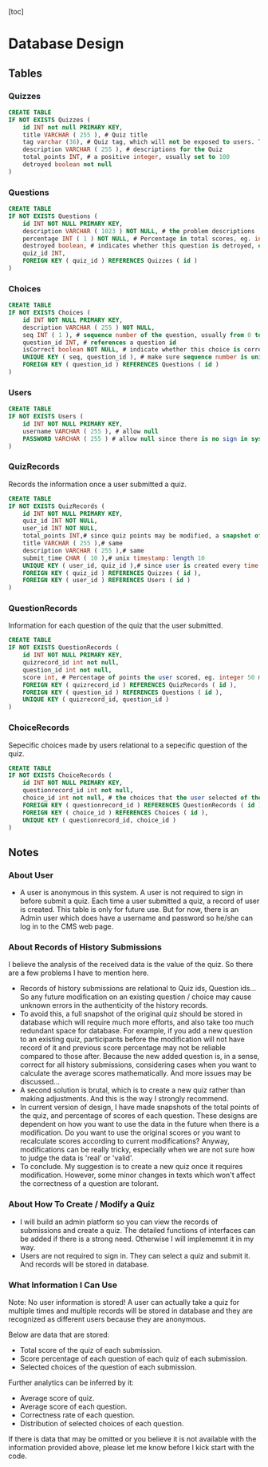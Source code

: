 [toc]
# Database Design

## Tables

### Quizzes

```sql
CREATE TABLE
IF NOT EXISTS Quizzes (
	id INT not null PRIMARY KEY,
	title VARCHAR ( 255 ), # Quiz title
	tag varchar (36), # Quiz tag, which will not be exposed to users. This field can be seen as a comment, eg 'tag quiz version1', 'quiz for new grads'.
	description VARCHAR ( 255 ), # descriptions for the Quiz
	total_points INT, # a positive integer, usually set to 100
	detroyed boolean not null
)
```

### Questions

```sql
CREATE TABLE
IF NOT EXISTS Questions (
	id INT NOT NULL PRIMARY KEY,
	description VARCHAR ( 1023 ) NOT NULL, # the problem descriptions
	percentage INT ( 1 ) NOT NULL, # Percentage in total scores, eg. integer 5 means 5% of the total score. Valid integer range: from 0 to 100.
	destroyed boolean, # indicates whether this question is detroyed, or whether it is visible for users
	quiz_id INT,
	FOREIGN KEY ( quiz_id ) REFERENCES Quizzes ( id ) 
)
```

### Choices

```sql
CREATE TABLE
IF NOT EXISTS Choices (
	id INT NOT NULL PRIMARY KEY,
	description VARCHAR ( 255 ) NOT NULL,
	seq INT ( 1 ), # sequence number of the question, usually from 0 to 3
	question_id INT, # references a question id
	isCorrect boolean NOT NULL, # indicate whether this choice is correct or one of the correct answers
	UNIQUE KEY ( seq, question_id ), # make sure sequence number is unique in the question
	FOREIGN KEY ( question_id ) REFERENCES Questions ( id )
)
```

### Users

```sql
CREATE TABLE
IF NOT EXISTS Users (
	id INT NOT NULL PRIMARY KEY,
	username VARCHAR ( 255 ), # allow null
	PASSWORD VARCHAR ( 255 ) # allow null since there is no sign in system
)
```

### QuizRecords

Records the information once a user submitted a quiz.

```sql
CREATE TABLE
IF NOT EXISTS QuizRecords (
	id INT NOT NULL PRIMARY KEY,
	quiz_id INT NOT NULL,
	user_id INT NOT NULL,
	total_points INT,# since quiz points may be modified, a snapshot of the original quiz is necessary
	title VARCHAR ( 255 ),# same
	description VARCHAR ( 255 ),# same
	submit_time CHAR ( 10 ),# unix timestamp: length 10
	UNIQUE KEY ( user_id, quiz_id ),# since user is created every time a quiz is submitted, same user id cannot submit results for the same quiz
	FOREIGN KEY ( quiz_id ) REFERENCES Quizzes ( id ),
	FOREIGN KEY ( user_id ) REFERENCES Users ( id ) 
)
```

### QuestionRecords

Information for each question of the quiz that the user submitted.

```sql
CREATE TABLE
IF NOT EXISTS QuestionRecords (
	id INT NOT NULL PRIMARY KEY,
	quizrecord_id int not null,
	question_id int not null,
	score int, # Percentage of points the user scored, eg. integer 50 means the user scored 50% of total points of this quesiton (more than 1 correct choices).
	FOREIGN KEY ( quizrecord_id ) REFERENCES QuizRecords ( id ),
	FOREIGN KEY ( question_id ) REFERENCES Questions ( id ),
	UNIQUE KEY ( quizrecord_id, question_id )
)
```

### ChoiceRecords

Sepecific choices made by users relational to a sepecific question of the quiz.

```sql
CREATE TABLE
IF NOT EXISTS ChoiceRecords (
	id INT NOT NULL PRIMARY KEY,
	questionrecord_id int not null,
	choice_id int not null, # the choices that the user selected of the certain question in the certain quiz
	FOREIGN KEY ( questionrecord_id ) REFERENCES QuestionRecords ( id ),
	FOREIGN KEY ( choice_id ) REFERENCES Choices ( id ),
	UNIQUE KEY ( questionrecord_id, choice_id )
)
```

## Notes

### About User

* A user is anonymous in this system. A user is not required to sign in before submit a quiz. Each time a user submitted a quiz, a record of user is created. This table is only for future use. But for now, there is an Admin user which does have a username and password so he/she can log in to the CMS web page.

### About Records of History Submissions

I believe the analysis of the received data is the value of the quiz. So there are a few problems I have to mention here.

* Records of history submissions are relational to Quiz ids, Question ids... So any future modification on an existing question / choice may cause unknown errors in the authenticity of the history records.
* To avoid this, a full snapshot of the original quiz should be stored in database which will require much more efforts, and also take too much redundant space for database. For example, if you add a new question to an existing quiz, participants before the modification will not have record of it and previous score percentage may not be reliable compared to those after. Because the new added question is, in a sense, correct for all history submissions, considering cases when you want to calculate the average scores mathematically. And more issues may be discussed...
* A second solution is brutal, which is to create a new quiz rather than making adjustments. And this is the way I strongly recommend.
* In current version of design, I have made snapshots of the total points of the quiz, and percentage of scores of each question. These designs are dependent on how you want to use the data in the future when there is a modification. Do you want to use the original scores or you want to recalculate scores according to current modifications? Anyway, modifications can be really tricky, especially when we are not sure how to judge the data is 'real' or 'valid'.
* To conclude. My suggestion is to create a new quiz once it requires modification. However, some minor changes in texts which won't affect the correctness of a question are tolorant.

### About How To Create / Modify a Quiz

* I will build an admin platform so you can view the records of submissions and create a quiz. The detailed functions of interfaces can be added if there is a strong need. Otherwise I will implememnt it in my way.
* Users are not required to sign in. They can select a quiz and submit it. And records will be stored in database.

### What Information I Can Use

Note: No user information is stored! A user can actually take a quiz for multiple times and multiple records will be stored in database and they are recognized as different users because they are anonymous.

Below are data that are stored:

* Total score of the quiz of each submission.
* Score percentage of each question of each quiz of each submission.
* Selected choices of the question of each submission.

Further analytics can be inferred by it:

* Average score of quiz.
* Average score of each question.
* Correctness rate of each question.
* Distribution of selected choices of each question.

If there is data that may be omitted or you believe it is not available with the information provided above, please let me know before I kick start with the code.
